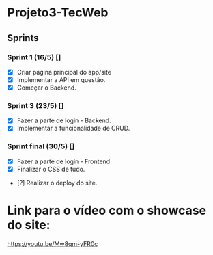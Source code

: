 # Projeto3-TecWeb
## Sprints
### Sprint 1 (16/5) []
- [x] Criar página principal do app/site
- [x] Implementar a API em questão.
- [x] Começar o Backend.

### Sprint 3 (23/5) []
- [x] Fazer a parte de login - Backend.
- [x] Implementar a funcionalidade de CRUD.

### Sprint final (30/5) []
- [x] Fazer a parte de login - Frontend
- [x] Finalizar o CSS de tudo.
- [?] Realizar o deploy do site.


# Link para o vídeo com o showcase do site:

https://youtu.be/Mw8qm-yFR0c
